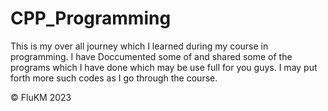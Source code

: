# CPP_Programming
This is my over all journey which I learned during my course in programming. I have Doccumented some of and shared some of the programs which I have done which may be use full for you guys. I may put forth more such codes as I go through the course.

© FluKM 2023
